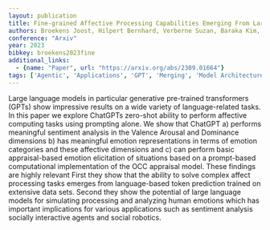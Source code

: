 ```yaml
---
layout: publication
title: Fine-grained Affective Processing Capabilities Emerging From Large Language Models
authors: Broekens Joost, Hilpert Bernhard, Verberne Suzan, Baraka Kim, Gebhard Patrick, Plaat Aske
conference: "Arxiv"
year: 2023
bibkey: broekens2023fine
additional_links:
  - {name: "Paper", url: "https://arxiv.org/abs/2309.01664"}
tags: ['Agentic', 'Applications', 'GPT', 'Merging', 'Model Architecture', 'Pretraining Methods', 'Prompting', 'Transformer']
---
```

Large language models in particular generative pre-trained transformers (GPTs) show impressive results on a wide variety of language-related tasks. In this paper we explore ChatGPTs zero-shot ability to perform affective computing tasks using prompting alone. We show that ChatGPT a) performs meaningful sentiment analysis in the Valence Arousal and Dominance dimensions b) has meaningful emotion representations in terms of emotion categories and these affective dimensions and c) can perform basic appraisal-based emotion elicitation of situations based on a prompt-based computational implementation of the OCC appraisal model. These findings are highly relevant First they show that the ability to solve complex affect processing tasks emerges from language-based token prediction trained on extensive data sets. Second they show the potential of large language models for simulating processing and analyzing human emotions which has important implications for various applications such as sentiment analysis socially interactive agents and social robotics.
